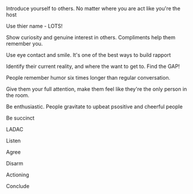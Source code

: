 Introduce yourself to others. No matter where you are act like you're the host

Use thier name - LOTS!

Show curiosity and genuine interest in others. Compliments help them remember you.

Use eye contact and smile. It's one of the best ways to build rapport

Identify their current reality, and where the want to get to. Find the GAP!

People remember humor six times longer than regular conversation.

Give them your full attention, make them feel like they're the only person in the room.

Be enthusiastic. People gravitate to upbeat psositive and cheerful people

Be succinct

LADAC

Listen

Agree

Disarm

Actioning

Conclude